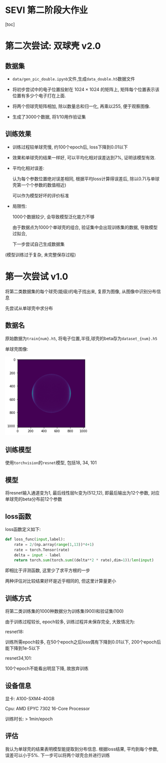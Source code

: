 # SEVI 第二阶段大作业
[toc]
# 第二次尝试: 双球壳 v2.0

## 数据集
- `data/gen_pic_double.ipynb`文件,生成`data_double.h5`数据文件
- 将初步尝试中的电子位置投射在 $1024 \times 1024$ 的矩阵上, 矩阵每个位置表示该位置有多少个电子打在上面.

- 将两个但球壳矩阵相加, 除以数量总和归一化, 再乘以255, 便于观察图像.

- 生成了3000个数据, 将1/10用作验证集

## 训练效果

- 训练过程较单球壳慢, 约100个epoch后, loss下降到0.01以下

- 效果和单球壳的结果一样好, 可以平均化相对误差达到7%, 证明该模型有效.

- 平均化相对误差:

    认为每个参数位置绝对误差相同, 根据平均loss计算得误差后, 除以0.7(与单球壳第一个个参数的数值相近)

    可以作为模型好坏的评价标准

- 局限性:

    1000个数据较少, 会导致模型泛化能力不够

    由于数据点为1000个单球壳的组合, 验证集中会出现训练集的数据, 导致模型过拟合,

    下一步尝试自己生成数据集

(模型训练过于复杂, 未完整保存过程)






# 第一次尝试 v1.0

将第二类数据集的每个球壳(能级)的电子找出来, 复原为图像, 从图像中识别分布信息

先尝试从单球壳中求分布

## 数据名

原始数据为`train{num}.h5`, 将电子位置,半径,球壳的beta存为`dataset_{num}.h5`

单球壳图像:

![单球壳图像](figures/README_figures/gen_pic_single.png)

## 训练模型

使用`torchvision`的`resnet`模型, 包括18, 34, 101

## 模型

将resnet输入通道变为1, 最后线性层fc变为(512,12), 即最后输出为12个参数, 对应单球壳的beta分布前12个参数

## loss函数

loss函数定义如下:
```python
def loss_func(input,label):
    rate = 2/(np.array(range(1,13))*4+1)
    rate = torch.Tensor(rate)
    delta = input - label
    return torch.sum(torch.sum((delta**2 * rate),dim=1))/len(input)
```
即相比于评测函数, 这里少了求平方根的一步

两种评估对比较结果好坏是近乎相同的, 但这里计算量更小

## 训练方式

将第二类训练集的1000种数据分为训练集(900)和验证集(100)

由于训练过程较长, epoch较多, 训练过程并未保存完全, 大致情况为: 

resnet18: 

训练所需epoch较多, 在50个epoch之后loss偶有下降到0.01以下, 200个epoch后能下降到1e-5以下

resnet34,101:

100个epoch不能看出明显下降, 故放弃训练


## 设备信息

显卡: A100-SXM4-40GB 

Cpu: AMD EPYC 7302 16-Core Processor

训练时长: > 1min/epoch

## 评估

我认为单球壳的结果表明模型能提取到分布信息. 
根据loss结果, 平均到每个参数, 误差可以小于5%. 
下一步可以将两个球壳合并进行训练

